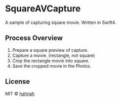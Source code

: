 # SquareAVCapture

A sample of capturing square movie. Written in Swift4.

## Process Overview

1. Prepare a square preview of capture.
2. Capture a movie. (rectangle, not square)
3. Crop the rectangle movie into square.
4. Save the cropped movie in the Photos.

## License

MIT © [hahnah](https://superhahnah.com)
